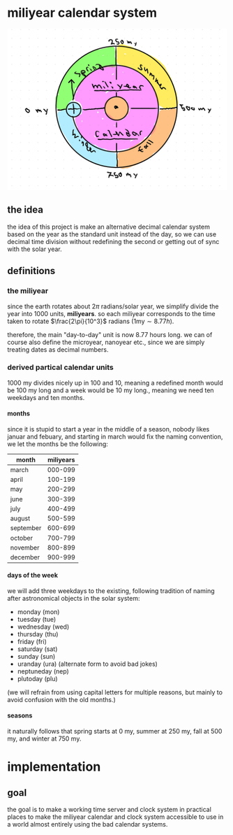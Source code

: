# miliyear calendar system
![miliyear calendar system logo](images/miliyear-logo.png)

## the idea
the idea of this project is make an alternative decimal calendar system based on the year as the standard unit instead of the day, so we can use decimal time division without redefining the second or getting out of sync with the solar year.

## definitions
### the miliyear
since the earth rotates about $2 \pi$ radians/solar year, we simplify divide the year into 1000 units, **miliyears**. so each miliyear corresponds to the time taken to rotate $\frac{2\pi}{10^3}$ radians ($1 \text{my} \sim 8.77 h$).

therefore, the main "day-to-day" unit is now 8.77 hours long. we can of course also define the microyear, nanoyear etc., since we are simply treating dates as decimal numbers.

### derived partical calendar units
1000 my divides nicely up in 100 and 10, meaning a redefined month would be 100 my long and a week would be 10 my long., meaning we need ten weekdays and ten months. 

#### months
since it is stupid to start a year in the middle of a season, nobody likes januar and febuary, and starting in march would fix the naming convention, we let the months be the following:

| month      | miliyears |
|------------|--------------------------|
| march      | 000-099                  |
| april      | 100-199                  |
| may        | 200-299                  |
| june       | 300-399                  |
| july       | 400-499                  |
| august     | 500-599                  |
| september  | 600-699                  |
| october    | 700-799                  |
| november   | 800-899                  |
| december   | 900-999                  |


#### days of the week
we will add three weekdays to the existing, following tradition of naming after astronomical objects in the solar system:

- monday (mon)
- tuesday (tue)
- wednesday (wed)
- thursday (thu)
- friday (fri)
- saturday (sat)
- sunday (sun)
- uranday (ura) (alternate form to avoid bad jokes)
- neptuneday (nep)
- plutoday (plu)

(we will refrain from using capital letters for multiple reasons, but mainly to avoid confusion with the old months.)

#### seasons
it naturally follows that spring starts at 0 my, summer at 250 my, fall at 500 my, and winter at 750 my.

# implementation
## goal
the goal is to make a working time server and clock system in practical places to make the miliyear calendar and clock system accessible to use in a world almost entirely using the bad calendar systems.